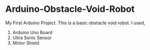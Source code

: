 # Arduino-Obstacle-Void-Robot
My First Arduino Project. This is a basic obstacle void robot. I used,
1. Arduino Uno Board
2. Ultra Sonic Sensor
3. Motor Shield
